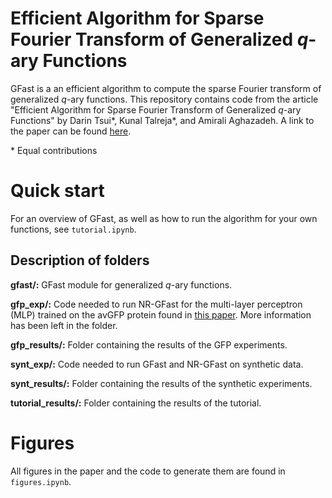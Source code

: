 # Efficient Algorithm for Sparse Fourier Transform of Generalized $q$-ary Functions

GFast is a an efficient algorithm to compute the sparse Fourier transform of generalized $q$-ary functions. This repository contains code from the article "Efficient Algorithm for Sparse Fourier Transform of Generalized $q$-ary Functions" by Darin Tsui*, Kunal Talreja*, and Amirali Aghazadeh. A link to the paper can be found [here](https://arxiv.org/abs/2501.12365).

\* Equal contributions

# Quick start

For an overview of GFast, as well as how to run the algorithm for your own functions, see ```tutorial.ipynb```.

## Description of folders

**gfast/:** GFast module for generalized $q$-ary functions.

**gfp_exp/:** Code needed to run NR-GFast for the multi-layer perceptron (MLP) trained on the avGFP protein found in [this paper](https://www.nature.com/articles/nature17995). More information has been left in the folder.

**gfp_results/:** Folder containing the results of the GFP experiments.

**synt_exp/:** Code needed to run GFast and NR-GFast on synthetic data.

**synt_results/:** Folder containing the results of the synthetic experiments.

**tutorial_results/:** Folder containing the results of the tutorial.

# Figures

All figures in the paper and the code to generate them are found in ```figures.ipynb```.

